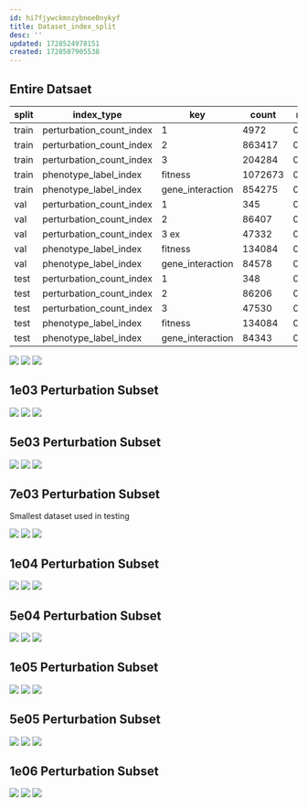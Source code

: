```yaml
---
id: hi7fjywckmnzybnoe0nykyf
title: Dataset_index_split
desc: ''
updated: 1728524978151
created: 1728507905538
---
```


## Entire Datsaet

| split | index_type               | key              | count   | ratio | total   |
|-------|--------------------------|------------------|---------|-------|---------|
| train | perturbation_count_index | 1                | 4972    | 0.878 | 5665    |
| train | perturbation_count_index | 2                | 863417  | 0.833 | 1036030 |
| train | perturbation_count_index | 3                | 204284  | 0.683 | 299146  |
| train | phenotype_label_index    | fitness          | 1072673 | 0.800 | 1340841 |
| train | phenotype_label_index    | gene_interaction | 854275  | 0.835 | 1023196 |
| val   | perturbation_count_index | 1                | 345     | 0.061 | 5665    |
| val   | perturbation_count_index | 2                | 86407   | 0.083 | 1036030 |
| val   | perturbation_count_index | 3           ex     | 47332   | 0.158 | 299146  |
| val   | phenotype_label_index    | fitness          | 134084  | 0.100 | 1340841 |
| val   | phenotype_label_index    | gene_interaction | 84578   | 0.083 | 1023196 |
| test  | perturbation_count_index | 1                | 348     | 0.061 | 5665    |
| test  | perturbation_count_index | 2                | 86206   | 0.083 | 1036030 |
| test  | perturbation_count_index | 3                | 47530   | 0.159 | 299146  |
| test  | phenotype_label_index    | fitness          | 134084  | 0.100 | 1340841 |
| test  | phenotype_label_index    | gene_interaction | 84343   | 0.082 | 1023196 |

![](./assets/images/experiments-003_query-001-small-build_cell-data-module_size_1340841_seed_42_perturbation-count-index.png)
![](./assets/images/experiments-003_query-001-small-build_cell-data-module_size_1340841_seed_42_phenotype-label-index.png)
![](./assets/images/experiments-003_query-001-small-build_cell-data-module_size_1340841_seed_42_dataset-name-index.png)

## 1e03 Perturbation Subset

![](./assets/images/experiments-003_query-001-small-build_perturbation-subset-data-module_size_1e03_seed_42_perturbation-count-index.png)
![](./assets/images/experiments-003_query-001-small-build_perturbation-subset-data-module_size_1e03_seed_42_phenotype-label-index.png)
![](./assets/images/experiments-003_query-001-small-build_perturbation-subset-data-module_size_1e03_seed_42_dataset-name-index.png)

## 5e03 Perturbation Subset

![](./assets/images/experiments-003_query-001-small-build_perturbation-subset-data-module_size_5e03_seed_42_perturbation-count-index.png)
![](./assets/images/experiments-003_query-001-small-build_perturbation-subset-data-module_size_5e03_seed_42_phenotype-label-index.png)
![](./assets/images/experiments-003_query-001-small-build_perturbation-subset-data-module_size_5e03_seed_42_dataset-name-index.png)

## 7e03 Perturbation Subset

Smallest dataset used in testing

![](./assets/images/experiments-003_query-001-small-build_perturbation-subset-data-module_size_7e03_seed_42_perturbation-count-index.png)
![](./assets/images/experiments-003_query-001-small-build_perturbation-subset-data-module_size_7e03_seed_42_phenotype-label-index.png)
![](./assets/images/experiments-003_query-001-small-build_perturbation-subset-data-module_size_7e03_seed_42_dataset-name-index.png)

## 1e04 Perturbation Subset

![](./assets/images/experiments-003_query-001-small-build_perturbation-subset-data-module_size_1e04_seed_42_perturbation-count-index.png)
![](./assets/images/experiments-003_query-001-small-build_perturbation-subset-data-module_size_1e04_seed_42_phenotype-label-index.png)
![](./assets/images/experiments-003_query-001-small-build_perturbation-subset-data-module_size_1e04_seed_42_dataset-name-index.png)

## 5e04 Perturbation Subset

![](./assets/images/experiments-003_query-001-small-build_perturbation-subset-data-module_size_5e04_seed_42_perturbation-count-index.png)
![](./assets/images/experiments-003_query-001-small-build_perturbation-subset-data-module_size_5e04_seed_42_phenotype-label-index.png)
![](./assets/images/experiments-003_query-001-small-build_perturbation-subset-data-module_size_5e04_seed_42_dataset-name-index.png)

## 1e05 Perturbation Subset

![](./assets/images/experiments-003_query-001-small-build_perturbation-subset-data-module_size_1e05_seed_42_perturbation-count-index.png)
![](./assets/images/experiments-003_query-001-small-build_perturbation-subset-data-module_size_1e05_seed_42_phenotype-label-index.png)
![](./assets/images/experiments-003_query-001-small-build_perturbation-subset-data-module_size_1e05_seed_42_dataset-name-index.png)

## 5e05 Perturbation Subset

![](./assets/images/experiments-003_query-001-small-build_perturbation-subset-data-module_size_5e05_seed_42_perturbation-count-index.png)
![](./assets/images/experiments-003_query-001-small-build_perturbation-subset-data-module_size_5e05_seed_42_phenotype-label-index.png)
![](./assets/images/experiments-003_query-001-small-build_perturbation-subset-data-module_size_5e05_seed_42_dataset-name-index.png)

## 1e06 Perturbation Subset

![](./assets/images/experiments-003_query-001-small-build_perturbation-subset-data-module_size_1e06_seed_42_perturbation-count-index.png)
![](./assets/images/experiments-003_query-001-small-build_perturbation-subset-data-module_size_1e06_seed_42_phenotype-label-index.png)
![](./assets/images/experiments-003_query-001-small-build_perturbation-subset-data-module_size_1e06_seed_42_dataset-name-index.png)
